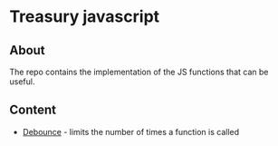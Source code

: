 # Treasury javascript
## About
The repo contains the implementation of the JS functions that can be useful.

## Content
- [Debounce](docs/debounce.md) - limits the number of times a function is called

